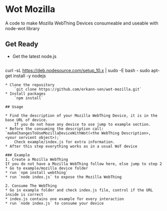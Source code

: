 # Wot Mozilla 

A code to make Mozilla WebThing Devices consumeable and useable with node-wot library

## Get Ready
* Get the latest node.js
	```bash
curl -sL https://deb.nodesource.com/setup_10.x | sudo -E bash -
sudo apt-get install -y nodejs
```
* Clone the repository
	`git clone https://github.com/erkann-sen/wot-mozilla.git`
* Install packages
	`npm install`

## Usage 

* Find the description of your Mozilla WebThing Device, it is in the base URL of device.
	If you do not have any device to use jump to example section.
* Before the consuming the description call:
`makeChangesToUseMozillaDeviceWithWot(<the WebThing Description>, <your servient object>);`
	Check example/index.js for extra information.
* After this step everything works as in a usual WoT device

### Example
1. Create a Mozilla WebThing 
If you do not have a Mozilla WebThing follow here, else jump to step 2
* Go to example/mozilla device folder
* run `npm install webthing`
* run `node index.js` to expose the Mozilla WebThing

2. Consume The WebThing
* Go in example folder and check index.js file, control if the URL inside is correct
* index.js contains one example for every interaction
* run `node index.js` to consume your device


